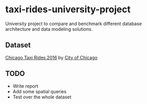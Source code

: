 # taxi-rides-university-project

University project to compare and benchmark different database architecture and data modeling solutions.

## Dataset

[Chicago Taxi Rides 2016](https://www.kaggle.com/chicago/chicago-taxi-rides-2016) by [City of Chicago](https://www.kaggle.com/chicago)

## TODO

* Write report
* Add some spatial queries
* Test over the whole dataset
